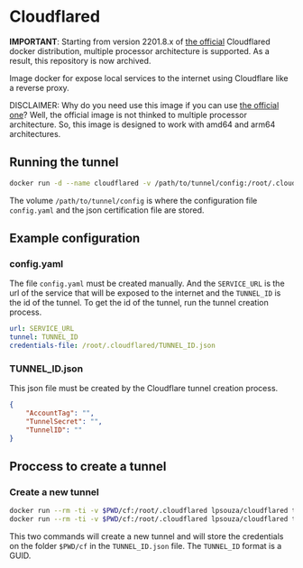 # Cloudflared

**IMPORTANT**: Starting from version 2201.8.x of [the official](https://hub.docker.com/r/cloudflare/cloudflared/) Cloudflared docker distribution, multiple processor architecture is supported. As a result, this repository is now archived.

Image docker for expose local services to the internet using Cloudflare like a reverse proxy.

DISCLAIMER: Why do you need use this image if you can use [the official one](https://hub.docker.com/r/cloudflare/cloudflared/)? Well, the official image is not thinked to multiple processor architecture. So, this image is designed to work with amd64 and arm64 architectures.

## Running the tunnel

```bash
docker run -d --name cloudflared -v /path/to/tunnel/config:/root/.cloudflared lpsouza/cloudflared
```

The volume `/path/to/tunnel/config` is where the configuration file `config.yaml` and the json certification file are stored.

## Example configuration

### config.yaml

The file `config.yaml` must be created manually. And the `SERVICE_URL` is the url of the service that will be exposed to the internet and the `TUNNEL_ID` is the id of the tunnel. To get the id of the tunnel, run the tunnel creation process.

```yaml
url: SERVICE_URL
tunnel: TUNNEL_ID
credentials-file: /root/.cloudflared/TUNNEL_ID.json
```

### TUNNEL_ID.json

This json file must be created by the Cloudflare tunnel creation process.

```json
{
    "AccountTag": "",
    "TunnelSecret": "",
    "TunnelID": ""
}
```

## Proccess to create a tunnel

### Create a new tunnel

```bash
docker run --rm -ti -v $PWD/cf:/root/.cloudflared lpsouza/cloudflared tunnel login
docker run --rm -ti -v $PWD/cf:/root/.cloudflared lpsouza/cloudflared tunnel create TUNNEL_NAME
```

This two commands will create a new tunnel and will store the credentials on the folder `$PWD/cf` in the `TUNNEL_ID.json` file. The `TUNNEL_ID` format is a GUID.
